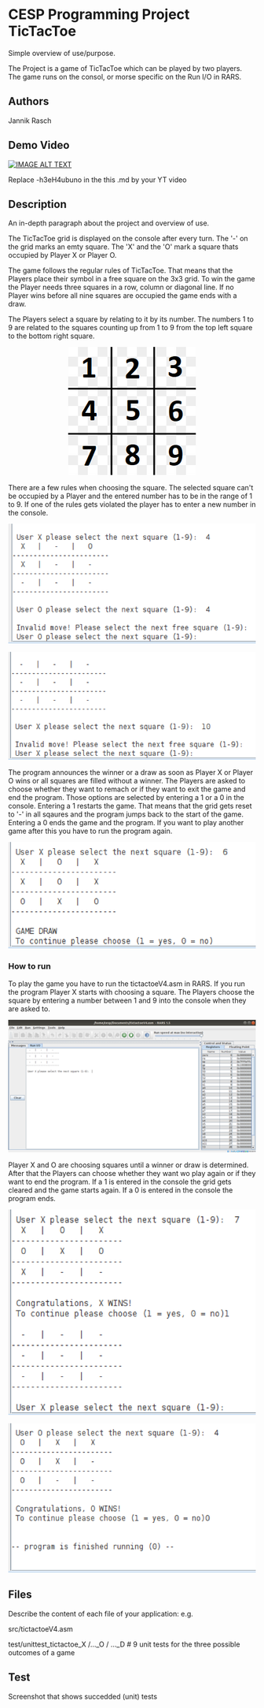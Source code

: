 # CESP Programming Project TicTacToe

Simple overview of use/purpose.

The Project is a game of TicTacToe which can be played by two players. The game runs on the consol, or morse specific on the Run I/O in RARS.

## Authors

Jannik Rasch

## Demo Video

[![IMAGE ALT TEXT](http://img.youtube.com/vi/-h3eH4ubuno/0.jpg)](http://www.youtube.com/watch?v=-h3eH4ubuno "Video Title")

Replace -h3eH4ubuno in the this .md by your YT video

## Description

An in-depth paragraph about the project and overview of use.

The TicTacToe grid is displayed on the console after every turn. The '-' on the grid marks an emty square. The 'X' and the 'O' mark a square thats occupied by Player X or Player O.

The game follows the regular rules of TicTacToe. That means that the Players place their symbol in a free square on the 3x3 grid. To win the game the Player needs three squares in a row, column or diagonal line. If no Player wins before all nine squares are occupied the game ends with a draw.

The Players select a square by relating to it by its number.
The numbers 1 to 9 are related to the squares counting up from 1 to 9 from the top left square to the bottom right square.
<p align="center">
  <img src="images/grid.png">
</p>

There are a few rules when choosing the square. The selected square can't be occupied by a Player and the entered number has to be in the range of 1 to 9. If one of the rules gets violated the player has to enter a new number in the console.
<p align="center">
  <img src="images/Screenshot_2.png">
</p>
<p align="center">
  <img src="images/Screenshot_6.png">
</p>

The program announces the winner or a draw as soon as Player X or Player O wins or all squares are filled without a winner. The Players are asked to choose whether they want to remach or if they want to exit the game and end the program. Those options are selected by entering a 1 or a 0 in the console. Entering a 1 restarts the game. That means that the grid gets reset to '-' in all sqaures and the program jumps back to the start of the game. Entering a 0 ends the game and the program. If you want to play another game after this you have to run the program again.
<p align="center">
  <img src="images/Screenshot_7.png">
</p>

### How to run

To play the game you have to run the tictactoeV4.asm in RARS. If you run the program Player X starts with choosing a square. The Players choose the square by entering a number between 1 and 9 into the console when they are asked to.

<p align="center">
  <img src="images/Screenshot_1.png">
</p>

Player X and O are choosing squares until a winner or draw is determined. After that the Players can choose whether they want wo play again or if they want to end the program. 
If a 1 is entered in the console the grid gets cleared and the game starts again. If a 0 is entered in the console the program ends.

<p align="center">
  <img src="images/Screenshot_5.png">
</p>
<p align="center">
  <img src="images/Screenshot_4.png">
</p>

## Files
Describe the content of each file of your application: e.g.

src/tictactoeV4.asm

test/unittest_tictactoe_X /..._O / ..._D # 9 unit tests for the three possible outcomes of a game


## Test
Screenshot that shows succedded (unit) tests 
